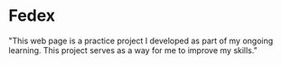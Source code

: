 # Fedex
"This web page is a practice project I developed as part of my ongoing learning. This project serves as a way for me to improve my skills."
